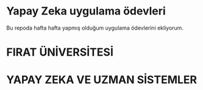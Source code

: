 # Yapay Zeka uygulama ödevleri
Bu repoda hafta hafta yapmış olduğum uygulama ödevlerini ekliyorum.
 
# FIRAT ÜNİVERSİTESİ
# YAPAY ZEKA VE UZMAN SİSTEMLER       

  
 
   
  
 
 
 
 
 
 
 
  
 
